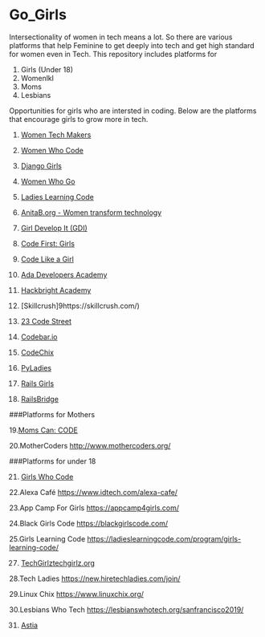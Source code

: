 # Go_Girls
Intersectionality of women in tech means a lot. So there are various platforms that help Feminine to get deeply into tech and get high standard for women even in Tech. This repository includes platforms for
1. Girls (Under 18)
2. Womenlkl
3. Moms
4. Lesbians

Opportunities for girls who are intersted in coding.
Below are the platforms that encourage girls to grow more in tech.

1. [Women Tech Makers](https://www.womentechmakers.com)

2. [Women Who Code](https://www.womenwhocode.com)

3. [Django Girls](https://djangogirls.org)

4. [Women Who Go](https://www.womenwhogo.org)

5. [Ladies Learning Code](https://ladieslearningcode.com)

6. [AnitaB.org - Women transform technology](https://anitab.org)

7. [Girl Develop It (GDI)](https://girldevelopit.com)

8. [Code First: Girls](https://www.codefirstgirls.org.uk)

9. [Code Like a Girl](https://codelikeagirl.org)

10. [Ada Developers Academy](https://adadevelopersacademy.org)

11. [Hackbright Academy](https://hackbrightacademy.com)

12. [Skillcrush]9https://skillcrush.com/)

13. [23 Code Street](https://www.23codestreet.com)

14. [Codebar.io](https://codebar.io)

15. [CodeChix](https://codechix.org)

16. [PyLadies](http://www.pyladies.com)

17. [Rails Girls](https://railsgirls.com)

18. [RailsBridge](https://railsbridge.org)

###Platforms for Mothers 

19.[Moms Can: CODE](https://https://www.momscancode.com/)

20.MotherCoders
http://www.mothercoders.org/

###Platforms for under 18

21. [Girls Who Code](https://girlswhocode.com)

22.Alexa Café
https://www.idtech.com/alexa-cafe/

23.App Camp For Girls
https://appcamp4girls.com/

24.Black Girls Code
https://blackgirlscode.com/

25.Girls Learning Code
https://ladieslearningcode.com/program/girls-learning-code/

27. [TechGirlztechgirlz.org](https://techgirlz.org)

28.Tech Ladies
https://new.hiretechladies.com/join/

29.Linux Chix
https://www.linuxchix.org/

30.Lesbians Who Tech
https://lesbianswhotech.org/sanfrancisco2019/

31. [Astia](http://astia.org)














